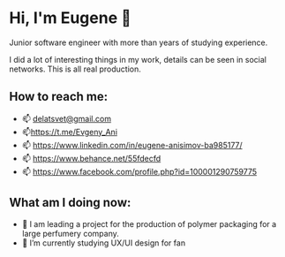 # Hi, I'm Eugene 👋
Junior software engineer with more than years of studying experience.

I did a lot of interesting things in my work, details can be seen in social networks. This is all real production.

## How to reach me:
- 📫 delatsvet@gmail.com
- 📫https://t.me/Evgeny_Ani
- 📫 https://www.linkedin.com/in/eugene-anisimov-ba985177/
- 📫 https://www.behance.net/55fdecfd
- 📫 https://www.facebook.com/profile.php?id=100001290759775

## What am I doing now:
- 🌱 I am leading a project for the production of polymer packaging for a large perfumery company.
- 🌱 I’m currently studying UX/UI design for fan



<!--
**Eugene-Ani/Eugene-Ani** is a ✨ _special_ ✨ repository because its `README.md` (this file) appears on your GitHub profile.

Here are some ideas to get you started:

- 🔭 I’m currently working on ...
- 🌱 I’m currently learning ...
- 👯 I’m looking to collaborate on ...
- 🤔 I’m looking for help with ...
- 💬 Ask me about ...>
- 📫 How to reach me: delatsvet@gmail.com
<- 😄 Pronouns: ...
- ⚡ Fun fact: ...
-->
